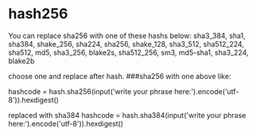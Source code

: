 # hash256

You can replace sha256 with one of these hashs below:
sha3_384, sha1, sha384, shake_256, sha224, sha256, shake_128, sha3_512, sha512_224, sha512, md5, sha3_256, blake2s, sha512_256, sm3, md5-sha1, sha3_224, blake2b

choose one and replace after hash. ###sha256 with one above like:

hashcode = hash.sha256(input('write your phrase here:').encode('utf-8')).hexdigest()

replaced with sha384
hashcode = hash.sha384(input('write your phrase here:').encode('utf-8')).hexdigest()
